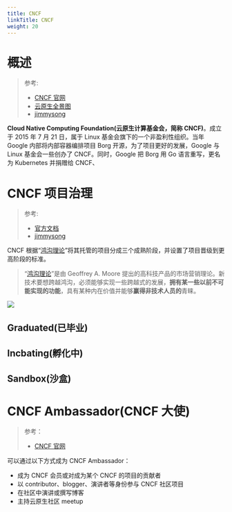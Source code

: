 ```yaml
---
title: CNCF
linkTitle: CNCF
weight: 20
---
```


# 概述

> 参考:
>
> - [CNCF 官网](https://www.cncf.io/)
> - [云原生全景图](https://landscape.cncf.io/)
> - [jimmysong](https://jimmysong.io/kubernetes-handbook/cloud-native/cncf.html)

**Cloud Native Computing Foundation(云原生计算基金会，简称 CNCF)**。成立于 2015 年 7 月 21 日，属于 Linux 基金会旗下的一个非盈利性组织。当年 Google 内部将内部容器编排项目 Borg 开源，为了项目更好的发展，Google 与 Linux 基金会一些创办了 CNCF。同时，Google 把 Borg 用 Go 语言重写，更名为 Kubernetes 并捐赠给 CNCF、

# CNCF 项目治理

> 参考:
>
> - [官方文档](https://www.cncf.io/projects/)
> - [jimmysong](https://jimmysong.io/kubernetes-handbook/cloud-native/cncf-project-governing.html)

CNCF 根据“[鸿沟理论](https://www.jianshu.com/p/a305fa93580b)”将其托管的项目分成三个成熟阶段，并设置了项目晋级到更高阶段的标准。

> “[鸿沟理论](https://www.jianshu.com/p/a305fa93580b)”是由 Geoffrey A. Moore 提出的高科技产品的市场营销理论。新技术要想跨越鸿沟，必须能够实现一些跨越式的发展，**拥有某一些以前不可能实现的功能**，具有某种内在价值并能够**赢得非技术人员的**青睐。

[![](https://notes-learning.oss-cn-beijing.aliyuncs.com/zv9923/1617689496603-62f76ef2-8e71-40df-91a4-e5ef69fbe4ca.jpeg)](https://jimmysong.io/kubernetes-handbook/images/cncf-graduation.jpg)

## Graduated(已毕业)

## Incbating(孵化中)

## Sandbox(沙盒)

# CNCF Ambassador(CNCF 大使)

> 参考：
>
> - [CNCF 官网](https://www.cncf.io/people/ambassadors/)

可以通过以下方式成为 CNCF Ambassador：

- 成为 CNCF 会员或对成为某个 CNCF 的项目的贡献者
- 以 contributor、blogger、演讲者等身份参与 CNCF 社区项目
- 在社区中演讲或撰写博客
- 主持云原生社区 meetup
